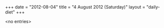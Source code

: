 +++
date = "2012-08-04"
title = "4 August 2012 (Saturday)"
layout = "daily-diet"
+++

<p>&lt;no entries&gt;</p>